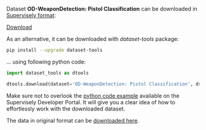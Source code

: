 Dataset **OD-WeaponDetection: Pistol Classification** can be downloaded in [Supervisely format](https://developer.supervisely.com/api-references/supervisely-annotation-json-format):

 [Download](https://www.dropbox.com/scl/fi/qotrea3wbcrtc1avg0czz/od-weapondetection-pistol-classification-DatasetNinja.tar?rlkey=sru747kpsxc23i9yzrcridq50&dl=1)

As an alternative, it can be downloaded with *dataset-tools* package:
``` bash
pip install --upgrade dataset-tools
```

... using following python code:
``` python
import dataset_tools as dtools

dtools.download(dataset='OD-WeaponDetection: Pistol Classification', dst_dir='~/dataset-ninja/')
```
Make sure not to overlook the [python code example](https://developer.supervisely.com/getting-started/python-sdk-tutorials/iterate-over-a-local-project) available on the Supervisely Developer Portal. It will give you a clear idea of how to effortlessly work with the downloaded dataset.

The data in original format can be [downloaded here](https://drive.google.com/file/d/1Szc920DAh5kU8Qk38Doq0znEVR1QmTZS/view?usp=sharing).